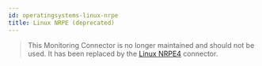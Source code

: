 ```yaml
---
id: operatingsystems-linux-nrpe
title: Linux NRPE (deprecated)
---
```


> This Monitoring Connector is no longer maintained and should not be used. It has been replaced by the [Linux NRPE4](operatingsystems-linux-nrpe4.md) connector.
